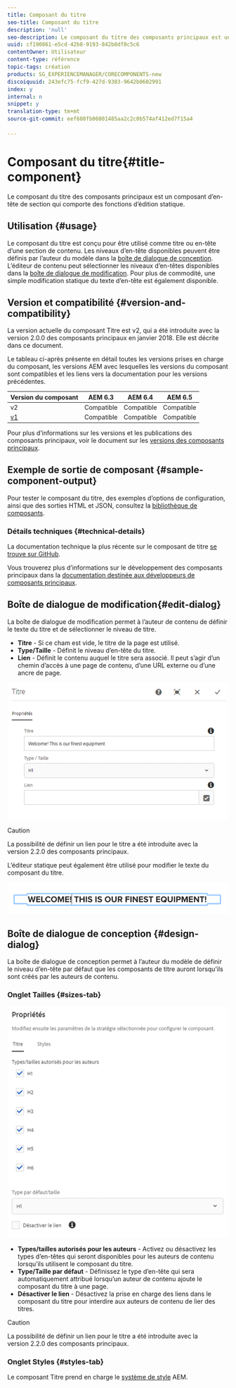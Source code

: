 ```yaml
---
title: Composant du titre
seo-title: Composant du titre
description: 'null'
seo-description: Le composant du titre des composants principaux est un composant d’en-tête de section qui comporte des fonctions d’édition statique.
uuid: cf190861-e5cd-42b8-9193-842b8df8c5c6
contentOwner: Utilisateur
content-type: référence
topic-tags: création
products: SG_EXPERIENCEMANAGER/CORECOMPONENTS-new
discoiquuid: 243efc75-fcf9-427d-9303-9642b0602991
index: y
internal: n
snippet: y
translation-type: tm+mt
source-git-commit: eef608fb06001485aa2c2c0b574af412ed7f15a4

---
```



# Composant du titre{#title-component}

Le composant du titre des composants principaux est un composant d’en-tête de section qui comporte des fonctions d’édition statique.

## Utilisation {#usage}

Le composant du titre est conçu pour être utilisé comme titre ou en-tête d’une section de contenu. Les niveaux d’en-tête disponibles peuvent être définis par l’auteur du modèle dans la [boîte de dialogue de conception](#design-dialog). L’éditeur de contenu peut sélectionner les niveaux d’en-têtes disponibles dans la [boîte de dialogue de modification](#edit-dialog). Pour plus de commodité, une simple modification statique du texte d’en-tête est également disponible.

## Version et compatibilité {#version-and-compatibility}

La version actuelle du composant Titre est v2, qui a été introduite avec la version 2.0.0 des composants principaux en janvier 2018. Elle est décrite dans ce document.

Le tableau ci-après présente en détail toutes les versions prises en charge du composant, les versions AEM avec lesquelles les versions du composant sont compatibles et les liens vers la documentation pour les versions précédentes.

| Version du composant | AEM 6.3 | AEM 6.4 | AEM 6.5 |
|---|---|---|---|
| v2 | Compatible | Compatible | Compatible |
| [v1](title-v1.md) | Compatible | Compatible | Compatible |

Pour plus d’informations sur les versions et les publications des composants principaux, voir le document sur les [versions des composants principaux](versions.md).

## Exemple de sortie de composant {#sample-component-output}

Pour tester le composant du titre, des exemples d’options de configuration, ainsi que des sorties HTML et JSON, consultez la  [bibliothèque de composants](http://opensource.adobe.com/aem-core-wcm-components/library/title.html).

### Détails techniques {#technical-details}

La documentation technique la plus récente sur le composant de titre [se trouve sur GitHub](https://github.com/adobe/aem-core-wcm-components/blob/master/content/src/content/jcr_root/apps/core/wcm/components/title/v2/title).

Vous trouverez plus d’informations sur le développement des composants principaux dans la [documentation destinée aux développeurs de composants principaux](developing.md).

## Boîte de dialogue de modification{#edit-dialog}

La boîte de dialogue de modification permet à l’auteur de contenu de définir le texte du titre et de sélectionner le niveau de titre.

* **Titre** - Si ce cham est vide, le titre de la page est utilisé.
* **Type/Taille** - Définit le niveau d’en-tête du titre.
* **Lien** - Définit le contenu auquel le titre sera associé. Il peut s’agir d’un chemin d’accès à une page de contenu, d’une URL externe ou d’une ancre de page.

![](assets/screenshot_2018-10-19at110055.png)

>[!CAUTION]
>
>La possibilité de définir un lien pour le titre a été introduite avec la version 2.2.0 des composants principaux.

L’éditeur statique peut également être utilisé pour modifier le texte du composant du titre.

![](assets/chlimage_1-37.png)

## Boîte de dialogue de conception {#design-dialog}

La boîte de dialogue de conception permet à l’auteur du modèle de définir le niveau d’en-tête par défaut que les composants de titre auront lorsqu’ils sont créés par les auteurs de contenu.

### Onglet Tailles {#sizes-tab}

![](assets/screenshot_2018-10-19at110120.png)

* **Types/tailles autorisés pour les auteurs** - Activez ou désactivez les types d’en-têtes qui seront disponibles pour les auteurs de contenu lorsqu’ils utilisent le composant du titre.
* **Type/Taille par défaut** - Définissez le type d’en-tête qui sera automatiquement attribué lorsqu’un auteur de contenu ajoute le composant du titre à une page.
* **Désactiver le lien** - Désactivez la prise en charge des liens dans le composant du titre pour interdire aux auteurs de contenu de lier des titres.

>[!CAUTION]
>
>La possibilité de définir un lien pour le titre a été introduite avec la version 2.2.0 des composants principaux.

### Onglet Styles {#styles-tab}

Le composant Titre prend en charge le [système de style](authoring.md#component-styling) AEM.
